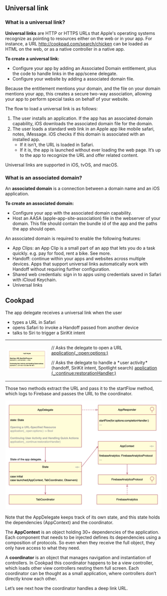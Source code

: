
## Universal link

### What is a universal link?

**Universal links** are HTTP or HTTPS URLs that Apple's operating systems recognize as pointing to resources either on the web or in your app. For instance, a URL http://cookpad.com/search/chicken can be loaded as HTML on the web, or as a native controller in a native app.

**To create a universal link:**

- Configure your app by adding an Associated Domain entitlement, plus the code to handle links in the app/scene delegate.
- Configure your website by adding a associated domain file.

Because the entitlement mentions your domain, and the file on your domain mentions your app, this creates a secure two-way association, allowing your app to perform special tasks on behalf of your website.

The flow to load a universal link is as follows:

1. The user installs an application. If the app has an associated domain capability, iOS downloads the associated domain file for the domain.
2. The user loads a standard web link in an Apple app like mobile safari, notes, iMessage. iOS checks if this domain is associated with an installed app.
    - If it isn’t, the URL is loaded in Safari.
    - If it is, the app is launched without ever loading the web page. It’s up to the app to recognize the URL and offer related content.

Universal links are supported in iOS, tvOS, and macOS.

### What is an associated domain?

An **associated domain** is a connection between a domain name and an iOS application.

**To create an associated domain:**

- Configure your app with the associated domain capability.
- Host an AASA (apple-app-site-association) file in the webserver of your domain. This file should contain the bundle id of the app and the paths the app should open.

An associated domain is required to enable the following features:

- App Clips: an App Clip is a small part of an app that lets you do a task quickly. e.g. pay for food, rent a bike. See more.
- Handoff: continue within your apps and websites across multiple devices. Apps that support universal links automatically work with Handoff without requiring further configuration.
- Shared web credentials: sign in to apps using credentials saved in Safari with iCloud Keychain.
- Universal links

## Cookpad 

The app delegate receives a universal link when the user

- types a URL in Safari
- opens Safari to invoke a Handoff passed from another device
- talks to Siri to trigger a SiriKit intent
 
<table>
<tr>
  <td>
    <img width="600" src="appdelegate-1.png"/>
  </td>
  <td>
    <p>
    // Asks the delegate to open a URL
    <a href="https://developer.apple.com/documentation/uikit/uiapplicationdelegate/1623112-application">application(_:open:options:)
    </a>
    </p>
    <p>
    // Asks the delegate to handle a *user activity* (handoff, SiriKit intent, Spotlight search)
    <a href="https://developer.apple.com/documentation/uikit/uiapplicationdelegate/1623072-application">application  (_:continue:restorationHandler:)</a>
    </p>
  </td>
</tr>
</table>

Those two methods extract the URL and pass it to the startFlow method, which logs to Firebase and passes the URL to the coordinator.

<img width="600" src="appdelegate-2.png"/>

Note that the AppDelegate keeps track of its own state, and this state holds the dependencies (AppContext) and the coordinator.

The **AppContext** is an object holding 30+ dependencies of the application. Each component that needs to be injected defines its dependencies using a composition of protocols. So even when they receive the full object, they only have access to what they need.

A **coordinator** is an object that manages navigation and instantiation of controllers. In Cookpad this coordinator happens to be a view controller, which loads other view controllers nesting them full screen. Each coordinator can be thought as a small application, where controllers don’t directly know each other.

Let’s see next how the coordinator handles a deep link URL.




